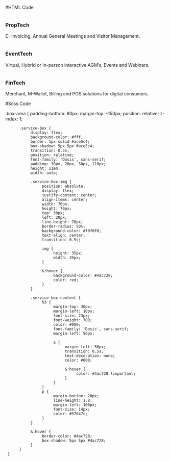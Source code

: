 #HTML Code 

<div class="box-area">
          <div class="container">
               <div class="row">
                    <div class="col-md-6 col-lg-4 col-xs-6 col-sm-6 col-12">
                         <div class="service-box">
                              <div class="service-box-img">
                                   <img src="../../../../assets/images/service-box/img1.png" alt="" />
                              </div>
                              <div class="service-box-content">
                                   <h3><a routerLink="">PropTech</a></h3>
                                   <p>E- Invoicing, Annual General Meetings and Visitor Management.</p>
                              </div>
                         </div>
                    </div>
                    <div class="col-md-6 col-lg-4 col-xs-6 col-sm-6 col-12">
                         <div class="service-box">
                              <div class="service-box-img">
                                   <img src="../../../../assets/images/service-box/img2.png" alt="" />
                              </div>
                              <div class="service-box-content">
                                   <h3><a routerLink="">EventTech</a></h3>
                                   <p>Virtual, Hybrid or In-person interactive AGM’s, Events and Webinars.</p>
                              </div>
                         </div>
                    </div>
                    <div class="col-md-6 col-lg-4 col-xs-6 col-sm-6 col-12">
                         <div class="service-box">
                              <div class="service-box-img">
                                   <img src="../../../../assets/images/service-box/img3.png" alt="" />
                              </div>
                              <div class="service-box-content">
                                   <h3><a routerLink="">FinTech</a></h3>
                                   <p>Merchant, M-Wallet, Billing and POS solutions for digital consumers.</p>
                              </div>
                         </div>
                    </div>
               </div>
          </div>
     </div>

#Scss Code 

.box-area {
          padding-bottom: 80px;
          margin-top: -150px;
          position: relative;
          z-index: 1;

          .service-box {
               display: flex;
               background-color: #fff;
               border: 1px solid #ace5c4;
               box-shadow: 5px 5px #ace5c4;
               transition: 0.5s;
               position: relative;
               font-family: 'Dosis', sans-serif;
               padding: 30px, 20px, 30px, 110px;
               height: 11em;
               width: auto;

               .service-box-img {
                    position: absolute;
                    display: flex;
                    justify-content: center;
                    align-items: center;
                    width: 70px;
                    height: 70px;
                    top: 30px;
                    left: 20px;
                    line-height: 70px;
                    border-radius: 50%;
                    background-color: #f0f0f0;
                    text-align: center;
                    transition: 0.5s;

                    img {
                         height: 35px;
                         width: 35px;
                    }

                    &:hover {
                         background-color: #4ac728;
                         color: red;
                    }
               }

               .service-box-content {
                    h3 {
                         margin-top: 30px;
                         margin-left: 10px;
                         font-size: 23px;
                         font-weight: 700;
                         color: #000;
                         font-family: 'Dosis', sans-serif;
                         margin-left: 50px;

                         a {
                              margin-left: 50px;
                              transition: 0.5s;
                              text-decoration: none;
                              color: #000;

                              &:hover {
                                   color: #4ac728 !important;
                              }
                         }
                    }
                    p {
                         margin-bottom: 20px;
                         line-height: 1.8;
                         margin-left: 100px;
                         font-size: 14px;
                         color: #57647c;
                    }
               }

               &:hover {
                    border-color: #4ac728;
                    box-shadow: 5px 5px #4ac728;
               }
          }
     }
